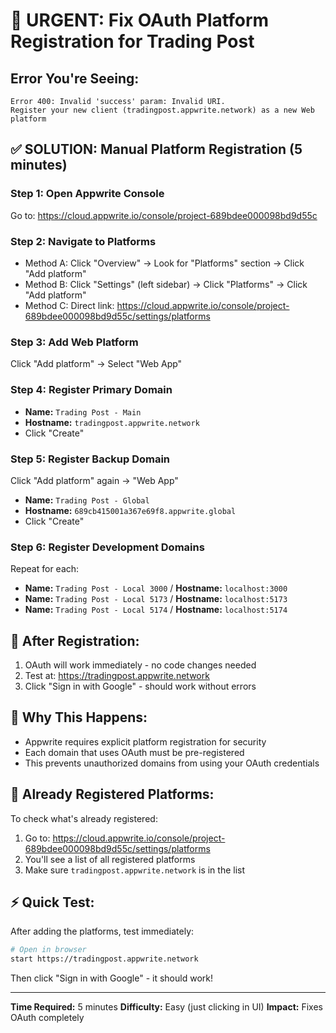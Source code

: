 # 🚨 URGENT: Fix OAuth Platform Registration for Trading Post

## Error You're Seeing:
```
Error 400: Invalid 'success' param: Invalid URI. 
Register your new client (tradingpost.appwrite.network) as a new Web platform
```

## ✅ SOLUTION: Manual Platform Registration (5 minutes)

### Step 1: Open Appwrite Console
Go to: https://cloud.appwrite.io/console/project-689bdee000098bd9d55c

### Step 2: Navigate to Platforms
- Method A: Click "Overview" → Look for "Platforms" section → Click "Add platform"
- Method B: Click "Settings" (left sidebar) → Click "Platforms" → Click "Add platform"
- Method C: Direct link: https://cloud.appwrite.io/console/project-689bdee000098bd9d55c/settings/platforms

### Step 3: Add Web Platform
Click "Add platform" → Select "Web App"

### Step 4: Register Primary Domain
- **Name:** `Trading Post - Main`
- **Hostname:** `tradingpost.appwrite.network`
- Click "Create"

### Step 5: Register Backup Domain
Click "Add platform" again → "Web App"
- **Name:** `Trading Post - Global`
- **Hostname:** `689cb415001a367e69f8.appwrite.global`
- Click "Create"

### Step 6: Register Development Domains
Repeat for each:
- **Name:** `Trading Post - Local 3000` / **Hostname:** `localhost:3000`
- **Name:** `Trading Post - Local 5173` / **Hostname:** `localhost:5173`
- **Name:** `Trading Post - Local 5174` / **Hostname:** `localhost:5174`

## 🎯 After Registration:
1. OAuth will work immediately - no code changes needed
2. Test at: https://tradingpost.appwrite.network
3. Click "Sign in with Google" - should work without errors

## 📝 Why This Happens:
- Appwrite requires explicit platform registration for security
- Each domain that uses OAuth must be pre-registered
- This prevents unauthorized domains from using your OAuth credentials

## 🔧 Already Registered Platforms:
To check what's already registered:
1. Go to: https://cloud.appwrite.io/console/project-689bdee000098bd9d55c/settings/platforms
2. You'll see a list of all registered platforms
3. Make sure `tradingpost.appwrite.network` is in the list

## ⚡ Quick Test:
After adding the platforms, test immediately:
```bash
# Open in browser
start https://tradingpost.appwrite.network
```
Then click "Sign in with Google" - it should work!

---
**Time Required:** 5 minutes
**Difficulty:** Easy (just clicking in UI)
**Impact:** Fixes OAuth completely